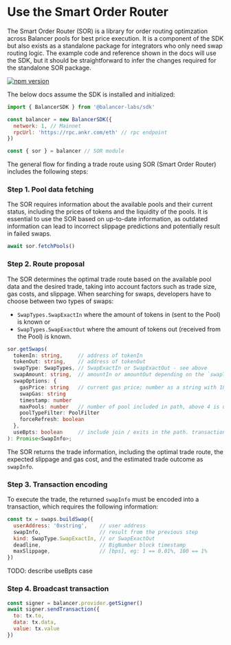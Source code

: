 # Use the Smart Order Router

The Smart Order Router (SOR) is a library for order routing optimzation across Balancer pools for best price execution. It is a component of the SDK but also exists as a standalone package for integrators who only need swap routing logic. The example code and reference shown in the docs will use the SDK, but it should be straightforward to infer the changes required for the standalone SOR package.

[![npm version](https://img.shields.io/npm/v/@balancer-labs/sor/latest.svg)](https://www.npmjs.com/package/@balancer-labs/sor/v/latest)

The below docs assume the SDK is installed and initialized:

```javascript
import { BalancerSDK } from '@balancer-labs/sdk'

const balancer = new BalancerSDK({
  network: 1, // Mainnet
  rpcUrl: 'https://rpc.ankr.com/eth' // rpc endpoint
})

const { sor } = balancer // SOR module
```

The general flow for finding a trade route using SOR (Smart Order Router) includes the following steps:

### Step 1. Pool data fetching
The SOR requires information about the available pools and their current status, including the prices of tokens and the liquidity of the pools. It is essential to use the SOR based on up-to-date information, as outdated information can lead to incorrect slippage predictions and potentially result in failed swaps.
```javascript
await sor.fetchPools()
```

### Step 2. Route proposal
The SOR determines the optimal trade route based on the available pool data and the desired trade, taking into account factors such as trade size, gas costs, and slippage. When searching for swaps, developers have to choose between two types of swaps:

* `SwapTypes.SwapExactIn` where the amount of tokens in (sent to the Pool) is known or
* `SwapTypes.SwapExactOut` where the amount of tokens out (received from the Pool) is known.


```typescript
sor.getSwaps(
  tokenIn: string,     // address of tokenIn
  tokenOut: string,    // address of tokenOut
  swapType: SwapTypes, // SwapExactIn or SwapExactOut - see above
  swapAmount: string,  // amountIn or amountOut depending on the `swapType`; number as a string with 18 decimals
  swapOptions: {
    gasPrice: string   // current gas price; number as a string with 18 decimals
    swapGas: string
    timestamp: number
    maxPools: number   // number of pool included in path, above 4 is usually a high gas price
    poolTypeFilter: PoolFilter
    forceRefresh: boolean
  },
  useBpts: boolean     // include join / exits in the path. transaction needs to be sent via Relayer contract
): Promise<SwapInfo>;
```
The SOR returns the trade information, including the optimal trade route, the expected slippage and gas cost, and the estimated trade outcome as `swapInfo`.

### Step 3. Transaction encoding
To execute the trade, the returned `swapInfo` must be encoded into a transaction, which requires the following information:
```javascript
const tx = swaps.buildSwap({
  userAddress: '0xstring',    // user address
  swapInfo,                   // result from the previous step
  kind: SwapType.SwapExactIn, // or SwapExactOut
  deadline,                   // BigNumber block timestamp
  maxSlippage,                // [bps], eg: 1 == 0.01%, 100 == 1%
})
```

TODO: describe useBpts case

### Step 4. Broadcast transaction
```javascript
const signer = balancer.provider.getSigner()
await signer.sendTransaction({
  to: tx.to,
  data: tx.data,
  value: tx.value
})
```
